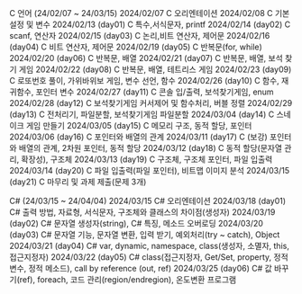C 언어 (24/02/07 ~ 24/03/15)
  2024/02/07 C 오리엔테이션
  2024/02/08 C 기본설정 및 변수
  2024/02/13 (day01) C 특수,서식문자, printf
  2024/02/14 (day02) C scanf, 연산자
  2024/02/15 (day03) C 논리,비트 연산자, 제어문
  2024/02/16 (day04) C 비트 연산자, 제어문
  2024/02/19 (day05) C 반복문(for, while)
  2024/02/20 (day06) C 반복문, 배열
  2024/02/21 (day07) C 반복문, 배열, 보석 찾기 게임
  2024/02/22 (day08) C 반복문, 배열, 테트리스 게임
  2024/02/23 (day09) C 로또번호 풀이, 가위바위보 게임, 변수 선언, 함수
  2024/02/26 (day10) C 함수, 재귀함수, 포인터 변수
  2024/02/27 (day11) C 콘솔 입/출력, 보석찾기게임, enum
  2024/02/28 (day12) C 보석찾기게임 커서제어 및 함수처리, 버블 정렬
  2024/02/29 (day13) C 전처리기, 파일분할, 보석찾기게임 파일분할
  2024/03/04 (day14) C 스네이크 게임 만들기
  2024/03/05 (day15) C 메모리 구조, 동적 할당, 포인터
  2024/03/06 (day16) C 포인터와 배열의 관계
  2024/03/11 (day17) C (보강) 포인터와 배열의 관계, 2차원 포인터, 동적 할당
  2024/03/12 (day18) C 동적 할당(문자열 관리, 확장성), 구조체
  2024/03/13 (day19) C 구조체, 구조체 포인터, 파일 입출력
  2024/03/14 (day20) C 파일 입출력(파일 포인터), 비트맵 이미지 분석
  2024/03/15 (day21) C 마무리 및 과제 제출(문제 3개)

C# (24/03/15 ~ 24/04/04)
  2024/03/15 C# 오리엔테이션
  2024/03/18 (day01) C# 출력 방법, 자료형, 서식문자, 구조체와 클래스의 차이점(생성자)
  2024/03/19 (day02) C# 문자열 생성자(string), C# 특징, 메소드 오버로딩
  2024/03/20 (day03) C# 문자열 기능, 문자열 변환, 입력 받기, 예외처리(try ~ catch), Object
  2024/03/21 (day04) C# var, dynamic, namespace, class(생성자, 소멸자, this, 접근지정자)
  2024/03/22 (day05) C# class(접근지정자, Get/Set, property, 정적 변수, 정적 메소드), call by reference (out, ref)
  2024/03/25 (day06) C# 값 바꾸기(ref), foreach, 코드 관리(region/endregion), 온도변환 프로그램